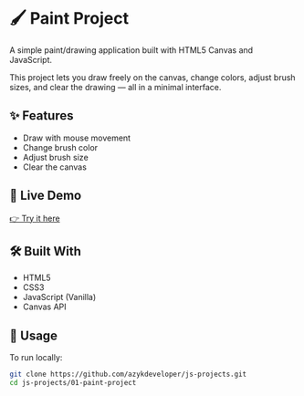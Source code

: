 # 🖌️ Paint Project

A simple paint/drawing application built with HTML5 Canvas and JavaScript.

This project lets you draw freely on the canvas, change colors, adjust brush sizes, and clear the drawing — all in a minimal interface.

## ✨ Features

- Draw with mouse movement
- Change brush color
- Adjust brush size
- Clear the canvas

## 🚀 Live Demo

[👉 Try it here](https://azykdeveloper.github.io/js-projects/01-paint-project/)

## 🛠 Built With

- HTML5
- CSS3
- JavaScript (Vanilla)
- Canvas API

## 📂 Usage

To run locally:

```bash
git clone https://github.com/azykdeveloper/js-projects.git
cd js-projects/01-paint-project

